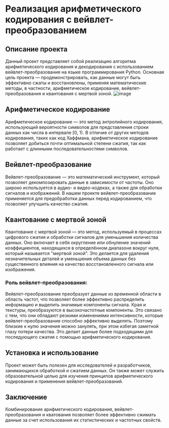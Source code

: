 # Реализация арифметического кодирования с вейвлет-преобразованием
## Описание проекта
Данный проект представляет собой реализацию алгоритма арифметического кодирования и декодирования с использованием вейвлет-преобразования на языке программирования Python. Основная цель проекта — продемонстрировать, как данные могут быть эффективно сжаты и восстановлены, применяя математические методы, в частности, арифметическое кодирование, вейвлет-преобразования и квантования с мертвой зоной.
![image](https://github.com/user-attachments/assets/9ec6ec50-0840-4cad-8e8c-95272e031547)


## Арифметическое кодирование 
Арифметическое кодирование — это метод энтропийного кодирования, использующий вероятности символов для представления строки данных как числа в интервале [0, 1). В отличие от других методов кодирования, таких как код Хаффмана, арифметическое кодирование позволяет добиться почти оптимальной степени сжатия, так как работает с длинными последовательностями символов.
## Вейвлет-преобразование
Вейвлет-преобразование — это математический инструмент, который позволяет декомпозировать данные в зависимости от частоты. Оно широко используется в аудио- и видео-кодеках, а также для обработки сигналов и изображений. В нашем проекте вейвлет-преобразование применяется для предобработки данных перед кодированием, что позволяет улучшить качество сжатия.
## Квантование с мертвой зоной
Квантование с мертвой зоной — это метод, используемый в процессах цифрового сжатия и обработки сигналов для уменьшения количества данных. Оно включает в себя округление или обнуление значений коэффициентов, находящихся в определённом диапазоне вокруг нуля, который называется "мертвой зоной". Это делается для удаления незначительных деталей и уменьшения объема данных без существенного влияния на качество восстановленного сигнала или изображения.
### Роль вейвлет-преобразования:
Вейвлет-преобразование преобразует данные из временной области в область частот, что позволяет более эффективно распределить информацию и выделить значимые компоненты сигнала. Края и текстуры, преобразуются в высокочастотные компоненты. Это связано с тем, что они обладают резкими изменениями интенсивности, которые вейвлет-преобразование способно эффективно выделять. Поэтому близкие к нулю значения можно занулять, при этом избегая заметной глазу потери качества. 
Это делает данные более подходящими для последующего сжатия с помощью арифметического кодирования.

## Установка и использование
Проект может быть полезен для исследователей и разработчиков, занимающихся обработкой и сжатием данных. Он также может служить образовательной целью для изучения принципов арифметического кодирования и применения вейвлет-преобразований.

## Заключение
Комбинирование арифметического кодирования, вейвлет-преобразования и кватования позволяет более эффективно сжимать данные за счет использования их статистических и частотных свойств.
